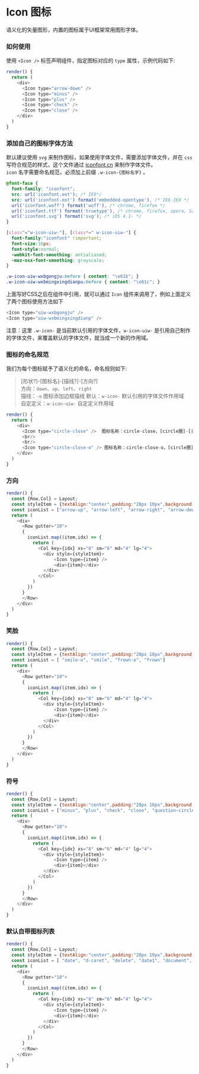 Icon 图标
===

语义化的矢量图形，内置的图标属于UI框架常用图形字体。

### 如何使用

使用 `<Icon />` 标签声明组件，指定图标对应的 `type` 属性，示例代码如下:

<!--DemoStart--> 
```js
render() {
  return (
    <div>
      <Icon type="arrow-down" />
      <Icon type="minus" />
      <Icon type="plus" />
      <Icon type="check" />
      <Icon type="close" />
    </div>
  )
}
```
<!--End-->

### 添加自己的图标字体方法

默认建议使用 `svg` 来制作图标，如果使用字体文件，需要添加字体文件，并在 `css` 写符合规范的样式，这个文件通过 [iconfont.cn](http://iconfont.cn/) 来制作字体文件。  
`icon` 名字需要命名规范，必须加上前缀 `.w-icon-{图标名字}` 。

```css
@font-face {
  font-family: "iconfont";
  src: url('iconfont.eot'); /* IE9*/
  src: url('iconfont.eot') format('embedded-opentype'), /* IE6-IE8 */
  url('iconfont.woff') format('woff'), /* chrome, firefox */
  url('iconfont.ttf') format('truetype'), /* chrome, firefox, opera, Safari, Android, iOS 4.2+*/
  url('iconfont.svg') format('svg'); /* iOS 4.1- */
}

[class^="w-icon-uiw-"], [class*=" w-icon-uiw-"] {
  font-family:"iconfont" !important;
  font-size:16px;
  font-style:normal;
  -webkit-font-smoothing: antialiased;
  -moz-osx-font-smoothing: grayscale;
}

.w-icon-uiw-wxbgongju:before { content: "\e61b"; }
.w-icon-uiw-wxbmingxingdianpu:before { content: "\e61c"; }
```

上面写好CSS之后在组件中引用，就可以通过 `Icon` 组件来调用了，例如上面定义了两个图标使用方法如下

```js
<Icon type="uiw-wxbgongju" />
<Icon type="uiw-wxbmingxingdianp" />
```

注意：这里 `.w-icon-` 是当前默认引用的字体文件，`w-icon-uiw-` 是引用自己制作的字体文件，来覆盖默认的字体文件，就当成一个新的作用域。

### 图标的命名规范

我们为每个图标赋予了语义化的命名，命名规则如下:

> [形状?]-[图标名]-[描线?]-[方向?]  
> 方向：`down`、`up`、`left`、`right`  
> 描线：`-o` 图标添加边框描线
> 默认：`w-icon-` 默认引用的字体文件作用域  
> 自定定义：`w-icon-uiw-` 自定定义作用域  

<!--DemoStart--> 
```js
render() {
  return (
    <div>
      <Icon type="circle-close" />  图标名称：circle-close，[circle圈]-[关闭close]
      <br/>
      <br/>
      <Icon type="circle-close-o" /> 图标名称：circle-close-o，[circle圈]-[关闭close]-[o描线]
    </div>
  )
}
```
<!--End-->


### 方向

<!--DemoStart--> 
```js
render() {
  const {Row,Col} = Layout;
  const styleItem = {textAlign:"center",padding:"20px 10px",background: "#f4f4f4",marginBottom:"10px"};
  const iconList = ["arrow-up", "arrow-left", "arrow-right", "arrow-down", "caret-bottom",  "caret-left", "caret-top", "caret-right","d-arrow-left", "d-arrow-right"]
  return (
    <div>
      <Row gutter="10">
      {
        iconList.map((item,idx) => {
          return (
            <Col key={idx} xs="8" sm="6" md="4" lg="4">
              <div style={styleItem}>
                  <Icon type={item} />
                  <div>{item}</div>
              </div>
            </Col>
          )
        }) 
      }
      </Row>
    </div>
  )
}
```
<!--End-->

### 笑脸

<!--DemoStart--> 
```js
render() {
  const {Row,Col} = Layout;
  const styleItem = {textAlign:"center",padding:"20px 10px",background: "#f4f4f4",marginBottom:"10px"};
  const iconList = [ "smile-o", "smile", "frown-o", "frown"]
  return (
    <div>
      <Row gutter="10">
      {
        iconList.map((item,idx) => {
          return (
            <Col key={idx} xs="8" sm="6" md="4" lg="4">
              <div style={styleItem}>
                  <Icon type={item} />
                  <div>{item}</div>
              </div>
            </Col>
          )
        }) 
      }
      </Row>
    </div>
  )
}
```
<!--End-->

### 符号

<!--DemoStart--> 
```js
render() {
  const {Row,Col} = Layout;
  const styleItem = {textAlign:"center",padding:"20px 10px",background: "#f4f4f4",marginBottom:"10px"};
  const iconList = ["minus", "plus", "check", "close", "question-circle-o", "question-circle", "circle-check-o", "circle-check", "circle-close-o", "circle-close", "information-o", "information","asterisk", "copyright",]
  return (
    <div>
      <Row gutter="10">
      {
        iconList.map((item,idx) => {
          return (
            <Col key={idx} xs="8" sm="6" md="4" lg="4">
              <div style={styleItem}>
                  <Icon type={item} />
                  <div>{item}</div>
              </div>
            </Col>
          )
        }) 
      }
      </Row>
    </div>
  )
}
```
<!--End-->

### 默认自带图标列表

<!--DemoStart--> 
```js
render() {
  const {Row,Col} = Layout;
  const styleItem = {textAlign:"center",padding:"20px 10px",background: "#f4f4f4",marginBottom:"10px"};
  const iconList = [ "date", "d-caret", "delete", "date1", "document", "download", "download1", "heart-off", "heart-on", "menu", "loading", "edit", "filter", "lock", "message-o", "more", "message", "picture", "paper-clip", "pay", "search", "share", "setting", "setting1", "star-off", "star-on", "time", "upload", "upload1", "user", "verification", "unlock", "view", "warning", "warning-o"]
  return (
    <div>
      <Row gutter="10">
      {
        iconList.map((item,idx) => {
          return (
            <Col key={idx} xs="8" sm="6" md="4" lg="4">
              <div style={styleItem}>
                  <Icon type={item} />
                  <div>{item}</div>
              </div>
            </Col>
          )
        }) 
      }
      </Row>
    </div>
  )
}
```
<!--End-->